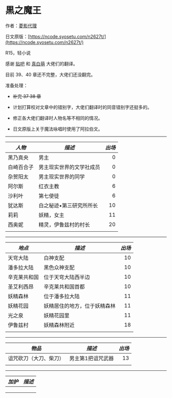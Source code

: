 # 黒之魔王

作者：[菱影代理](https://mypage.syosetu.com/149409/)

日文原版：[https://ncode.syosetu.com/n2627t/](https://ncode.syosetu.com/n2627t/)

R15，轻小说

感谢 [贴吧](https://tieba.baidu.com/f?kw=%E9%BB%92%E4%B9%8B%E9%AD%94%E7%8E%8B) 和 [真白萌](https://masiro.moe) 大佬们的翻译。

目前 39、40 章还不完整，大佬们还没翻完。

准备处理：

* ~~补完 37 38 章~~

* 计划打算校对文章中的错别字，大佬们翻译时的同音错别字还挺多的。

* 修正各大佬们翻译时人物名等不相同的情况。

* 日文原版上关于魔法咏唱时使用了阿拉伯文。



---



| _人物_  | _描述_         | _出场_ |
| ----- | ------------ | ---: |
| 黑乃真央  | 男主           |    0 |
| 白崎百合子 | 男主现实世界的文学社成员 |    0 |
| 杂贺阳太  | 男主现实世界的同学    |    0 |
|阿尔斯|红衣主教|6|
|沙利叶|第七使徒|6|
|犹达斯|白之秘迹•第三研究所所长|10|
|莉莉|妖精，女主|11|
|西奥妮|精灵，伊鲁兹村的村长|20|
|||  |



---



| _地点_ | _描述_ | _出场_ |
| ---- | ---- | ---: |
|天穹大陆|白神支配|10|
|潘多拉大陆|黑色众神支配|10|
| 辛克莱共和国 | 位于天穹大陆西半边 | 10 |
|圣艾利西昂|辛克莱共和国首都|10|
|妖精森林|位于潘多拉大陆|11|
|妖精花园|妖精居住的地方，位于妖精森林|11|
|光之泉|妖精花园里|11|
|伊鲁兹村|妖精森林附近|18|
|||  |



---



| _物品_ | _描述_ | _出场_ |
| ---- | ---- | ---: |
| 诅咒砍刀（大刀、柴刀） | 男主第1把诅咒武器 | 13 |
|||  |



---



| _加护_ | _描述_ |
| ---- | ---- |
|      |  |
||  |
||  |

